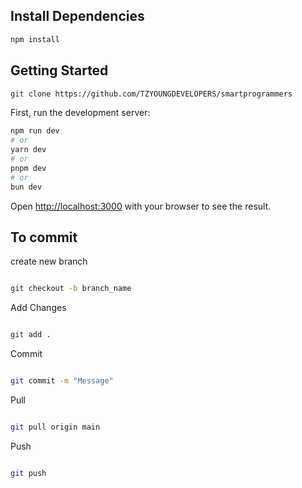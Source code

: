
## Install Dependencies
```bash
npm install
```
## Getting Started
```bash
git clone https://github.com/TZYOUNGDEVELOPERS/smartprogrammers

```
First, run the development server:

```bash
npm run dev
# or
yarn dev
# or
pnpm dev
# or
bun dev
```

Open [http://localhost:3000](http://localhost:3000) with your browser to see the result.


## To commit
 create new branch

 ```bash

 git checkout -b branch_name

 ```

 Add Changes

 ```bash

 git add .

 ```

 Commit

 ```bash

 git commit -m "Message"

 ```

 Pull

 ```bash

 git pull origin main

 ```

 Push

 ```bash

 git push

 ```